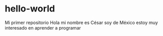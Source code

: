 # hello-world
Mi primer repositorio 
Hola mi nombre es César soy de México estoy muy interesado en aprender  a programar
